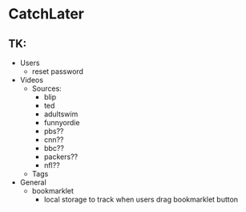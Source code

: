 # CatchLater

## TK:
* Users
    * reset password
* Videos
    * Sources:
        * blip
        * ted
        * adultswim
        * funnyordie
        * pbs??
        * cnn??
        * bbc??
        * packers??
        * nfl??
    * Tags
* General
    * bookmarklet
        * local storage to track when users drag bookmarklet button